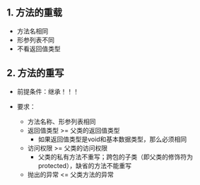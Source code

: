 
## 1. 方法的重载

- 方法名相同
- 形参列表不同
- 不看返回值类型

## 2. 方法的重写

- 前提条件：继承！！！

- 要求：
	- 方法名称、形参列表相同
	- 返回值类型 >= 父类的返回值类型
		- 如果返回值类型是void和基本数据类型，那么必须相同
	- 访问权限 >= 父类的访问权限
		- 父类的私有方法不重写；跨包的子类（即父类的修饰符为protected），缺省的方法不能重写
	- 抛出的异常 <= 父类方法的异常
